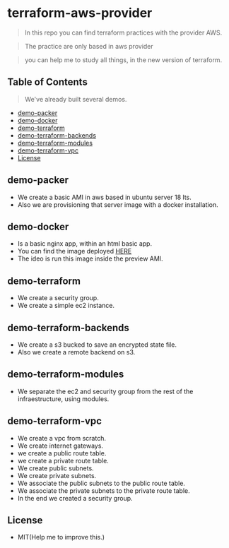 # terraform-aws-provider

> In this repo you can find terraform practices with the provider AWS.

> The practice are only based in aws provider

> you can help me to study all things, in the new version of terraform.


## Table of Contents 

> We've already built several demos.

- [demo-packer](#demo-packer)
- [demo-docker](#demo-docker)
- [demo-terraform](#demo-terraform)
- [demo-terraform-backends](#demo-terraform-backends)
- [demo-terraform-modules](#demo-terraform-modules)
- [demo-terraform-vpc](#demo-terraform-vpc)
- [License](#license)

## demo-packer

- We create a basic AMI in aws based in ubuntu server 18 lts.
- Also we are provisioning that server image with a docker installation.

## demo-docker

- Is a basic nginx app, within an html basic app.
- You can find the image deployed <a href="https://hub.docker.com/repository/docker/cperez354/hello-terraform" target="_blank">HERE</a>
- The ideo is run this image inside the preview AMI.


## demo-terraform

- We create a security group.
- We create a simple ec2 instance.

## demo-terraform-backends

- We create a s3 bucked to save an encrypted state file.
- Also we create a remote backend on s3.

## demo-terraform-modules

- We separate the ec2 and security group from the rest of the infraestructure, using modules.

## demo-terraform-vpc

- We create a vpc from scratch.
- We create internet gateways.
- we create a public route table.
- we create a private route table.
- We create public subnets.
- We create private subnets.
- We associate the public subnets to the public route table.
- We associate the private subnets to the private route table.
- In the end we created a security group.


## License
- MIT(Help me to improve this.)